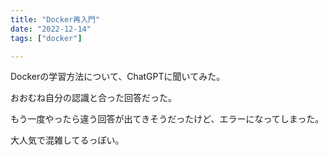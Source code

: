 ```yaml
---
title: "Docker再入門"
date: "2022-12-14"
tags: ["docker"]

---
```


Dockerの学習方法について、ChatGPTに聞いてみた。

おおむね自分の認識と合った回答だった。

もう一度やったら違う回答が出てきそうだったけど、エラーになってしまった。

大人気で混雑してるっぽい。
